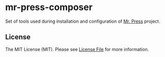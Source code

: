 # mr-press-composer

Set of tools used during installation and configuration of [Mr. Press](https://github.com/salaros/mr-press) project.

## License

The MIT License (MIT). Please see [License File](LICENSE.md) for more information.
